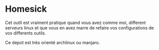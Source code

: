 # Homesick

Cet outil est vraiment pratique quand vous avez comme moi, different serveurs linux et que vous en avez marre de refaire vos configurations de vos differents outils.

Ce depot est très orienté archlinux ou manjaro.
